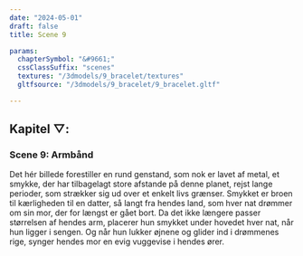 ```yaml
---
date: "2024-05-01"
draft: false
title: Scene 9

params:
  chapterSymbol: "&#9661;"
  cssClassSuffix: "scenes"
  textures: "/3dmodels/9_bracelet/textures"
  gltfsource: "/3dmodels/9_bracelet/9_bracelet.gltf"

---
```

## Kapitel &#9661;:
<h3 class="green">Scene 9: Armbånd</h3>
<canvas id="c"></canvas>

Det hér billede forestiller en rund genstand, som nok er lavet af metal, et smykke, der har tilbagelagt store afstande på denne planet, rejst lange perioder, som strækker sig ud over et enkelt livs grænser. Smykket er broen til kærligheden til en datter, så langt fra hendes land, som hver nat drømmer om sin mor, der for længst er gået bort. Da det ikke længere passer størrelsen af hendes arm, placerer hun smykket under hovedet hver nat, når hun ligger i sengen. Og når hun lukker øjnene og glider ind i drømmenes rige, synger hendes mor en evig vuggevise i hendes ører.
